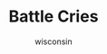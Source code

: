 ---
media: "images/rounds/round_4_2/battle_cries.png"
media_type: image
title: Battle Cries
author: [wisconsin]
desc: After their commander is shot by a sniper, the Soviet forces advance on the Nanotrasen colony.
---